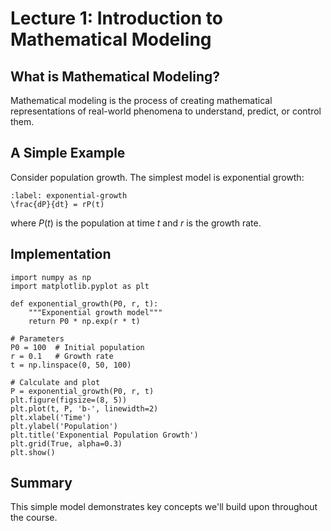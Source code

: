 # Lecture 1: Introduction to Mathematical Modeling

## What is Mathematical Modeling?

Mathematical modeling is the process of creating mathematical representations of real-world phenomena to understand, predict, or control them.

## A Simple Example

Consider population growth. The simplest model is exponential growth:

```{math}
:label: exponential-growth
\frac{dP}{dt} = rP(t)
```

where $P(t)$ is the population at time $t$ and $r$ is the growth rate.

## Implementation

```{code-cell} python
import numpy as np
import matplotlib.pyplot as plt

def exponential_growth(P0, r, t):
    """Exponential growth model"""
    return P0 * np.exp(r * t)

# Parameters
P0 = 100  # Initial population
r = 0.1   # Growth rate
t = np.linspace(0, 50, 100)

# Calculate and plot
P = exponential_growth(P0, r, t)
plt.figure(figsize=(8, 5))
plt.plot(t, P, 'b-', linewidth=2)
plt.xlabel('Time')
plt.ylabel('Population')
plt.title('Exponential Population Growth')
plt.grid(True, alpha=0.3)
plt.show()
```

## Summary

This simple model demonstrates key concepts we'll build upon throughout the course.
